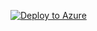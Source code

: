 
[![Deploy to Azure](https://aka.ms/deploytoazurebutton)](https://portal.azure.com/#create/Microsoft.Template/uri/https%3A%2F%2Fraw.githubusercontent.com%2FZest-Alex%2FSmallBicepsAVD%2Fmain%2FVMtoHostpool%2FdeployVMtoHostpool.json)
